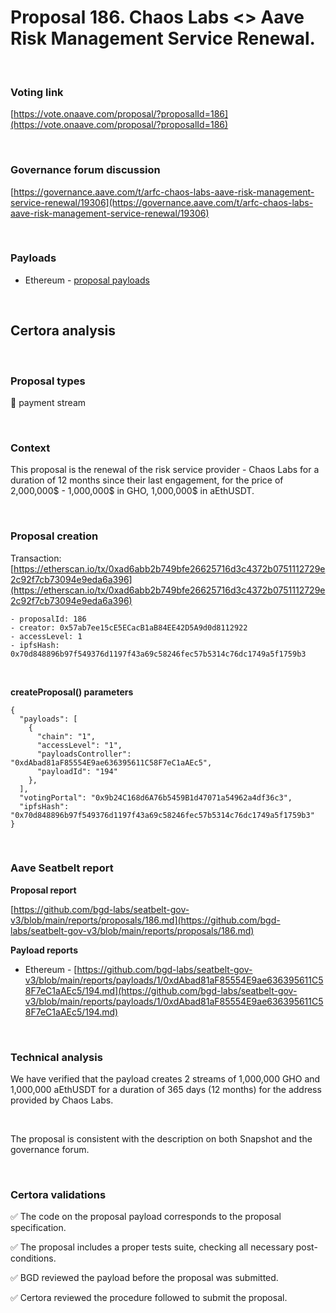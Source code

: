# Proposal 186. Chaos Labs &lt;&gt; Aave Risk Management Service Renewal.

<br>

### Voting link

[https://vote.onaave.com/proposal/?proposalId=186](https://vote.onaave.com/proposal/?proposalId=186)

<br>

### Governance forum discussion

[https://governance.aave.com/t/arfc-chaos-labs-aave-risk-management-service-renewal/19306](https://governance.aave.com/t/arfc-chaos-labs-aave-risk-management-service-renewal/19306)

<br>

### Payloads

* Ethereum - [proposal payloads](https://etherscan.io/address/0xE21d4e375Cd138812f4a4b6249B34234b92f2094#code#F1#L1)

<br>

## Certora analysis

<br>

### Proposal types

:bank: payment stream

<br>

### Context

This proposal is the renewal of the risk service provider - Chaos Labs for a duration of 12 months since their last engagement, for the price of 2,000,000$ - 1,000,000$ in GHO, 1,000,000$ in aEthUSDT.

<br>

### Proposal creation

Transaction: [https://etherscan.io/tx/0xad6abb2b749bfe26625716d3c4372b0751112729e2c92f7cb73094e9eda6a396](https://etherscan.io/tx/0xad6abb2b749bfe26625716d3c4372b0751112729e2c92f7cb73094e9eda6a396)

```
- proposalId: 186
- creator: 0x57ab7ee15cE5ECacB1aB84EE42D5A9d0d8112922
- accessLevel: 1
- ipfsHash: 0x70d848896b97f549376d1197f43a69c58246fec57b5314c76dc1749a5f1759b3
```

<br>

**createProposal() parameters**

```
{
  "payloads": [
    {
      "chain": "1",
      "accessLevel": "1",
      "payloadsController": "0xdAbad81aF85554E9ae636395611C58F7eC1aAEc5",
      "payloadId": "194"
    },
  ],
  "votingPortal": "0x9b24C168d6A76b5459B1d47071a54962a4df36c3",
  "ipfsHash": "0x70d848896b97f549376d1197f43a69c58246fec57b5314c76dc1749a5f1759b3"
}
```

<br>

### Aave Seatbelt report

**Proposal report**

[https://github.com/bgd-labs/seatbelt-gov-v3/blob/main/reports/proposals/186.md](https://github.com/bgd-labs/seatbelt-gov-v3/blob/main/reports/proposals/186.md)

**Payload reports**

* Ethereum - [https://github.com/bgd-labs/seatbelt-gov-v3/blob/main/reports/payloads/1/0xdAbad81aF85554E9ae636395611C58F7eC1aAEc5/194.md](https://github.com/bgd-labs/seatbelt-gov-v3/blob/main/reports/payloads/1/0xdAbad81aF85554E9ae636395611C58F7eC1aAEc5/194.md)

<br>

### Technical analysis

We have verified that the payload creates 2 streams of 1,000,000 GHO and 1,000,000 aEthUSDT for a duration of 365 days (12 months) for the address provided by Chaos Labs.

<br>

The proposal is consistent with the description on both Snapshot and the governance forum.

<br>

### Certora validations

:white_check_mark: The code on the proposal payload corresponds to the proposal specification.

:white_check_mark: The proposal includes a proper tests suite, checking all necessary post-conditions.

:white_check_mark: BGD reviewed the payload before the proposal was submitted.

:white_check_mark: Certora reviewed the procedure followed to submit the proposal.

